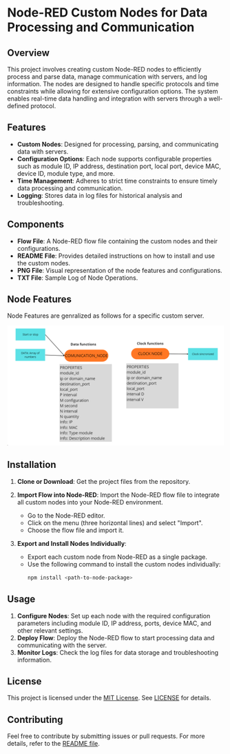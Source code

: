 # Node-RED Custom Nodes for Data Processing and Communication

## Overview

This project involves creating custom Node-RED nodes to efficiently process and parse data, manage communication with servers, and log information. The nodes are designed to handle specific protocols and time constraints while allowing for extensive configuration options. The system enables real-time data handling and integration with servers through a well-defined protocol.

## Features

- **Custom Nodes**: Designed for processing, parsing, and communicating data with servers.
- **Configuration Options**: Each node supports configurable properties such as module ID, IP address, destination port, local port, device MAC, device ID, module type, and more.
- **Time Management**: Adheres to strict time constraints to ensure timely data processing and communication.
- **Logging**: Stores data in log files for historical analysis and troubleshooting.

## Components

- **Flow File**: A Node-RED flow file containing the custom nodes and their configurations.
- **README File**: Provides detailed instructions on how to install and use the custom nodes.
- **PNG File**: Visual representation of the node features and configurations.
- **TXT File**: Sample Log of Node Operations.
  
## Node Features

Node Features are genralized as follows for a specific custom server.

![Node Features](node-features.png)

## Installation

1. **Clone or Download**: Get the project files from the repository.
2. **Import Flow into Node-RED**: Import the Node-RED flow file to integrate all custom nodes into your Node-RED environment.
   - Go to the Node-RED editor.
   - Click on the menu (three horizontal lines) and select "Import".
   - Choose the flow file and import it.

3. **Export and Install Nodes Individually**:
   - Export each custom node from Node-RED as a single package.
   - Use the following command to install the custom nodes individually:
     ```bash
     npm install <path-to-node-package>
     ```

## Usage

1. **Configure Nodes**: Set up each node with the required configuration parameters including module ID, IP address, ports, device MAC, and other relevant settings.
2. **Deploy Flow**: Deploy the Node-RED flow to start processing data and communicating with the server.
3. **Monitor Logs**: Check the log files for data storage and troubleshooting information.

## License

This project is licensed under the [MIT License](LICENSE). See [LICENSE](../LICENSE) for details.

## Contributing

Feel free to contribute by submitting issues or pull requests. For more details, refer to the [README file](README.md).

